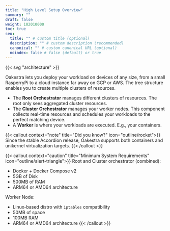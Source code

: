```yaml
---
title: "High Level Setup Overview"
summary: ""
draft: false
weight: 102010000
toc: true
seo:
  title: "" # custom title (optional)
  description: "" # custom description (recommended)
  canonical: "" # custom canonical URL (optional)
  noindex: false # false (default) or true
---
```


{{< svg "architecture" >}}

Oakestra lets you deploy your workload on devices of any size, from a small RasperryPi to a cloud instance far away on GCP or AWS. The tree structure enables you to create multiple clusters of resources.

* The **Root Orchestrator** manages different clusters of resources. The root only sees aggregated cluster resources.
* The **Cluster Orchestrator** manages your worker nodes. This component collects real-time resources and schedules your workloads to the perfect matching device.
* A **Worker** is where your workloads are executed. E.g., your containers. 

{{< callout context="note" title="Did you know?" icon="outline/rocket">}} Since the stable Accordion release, Oakestra supports both containers and unikernel virtualization targets. {{< /callout >}}


{{< callout context="caution" title="Minimum System Requirements" icon="outline/alert-triangle">}}
Root and Cluster orchestrator (combined):
- Docker + Docker Compose v2
- 5GB of Disk
- 500MB of RAM
- ARM64 or AMD64 architecture

Worker Node:
- Linux-based distro with `iptables` compatibility 
- 50MB of space
- 100MB RAM
- ARM64 or AMD64 architecture
{{< /callout >}}
